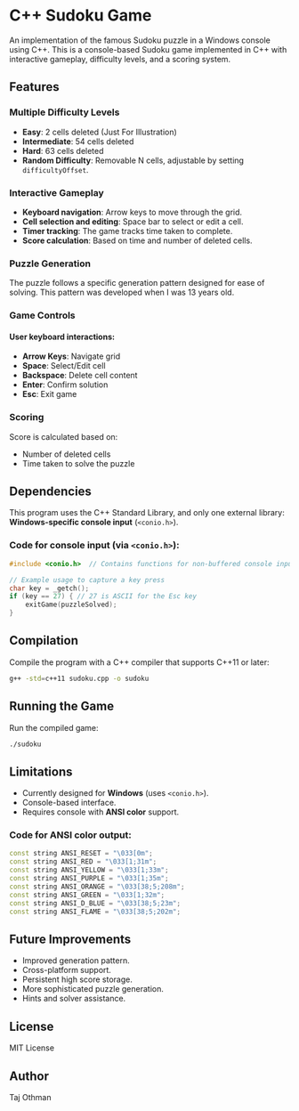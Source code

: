 
# C++ Sudoku Game
An implementation of the famous Sudoku puzzle in a Windows console using C++.
This is a console-based Sudoku game implemented in C++ with interactive gameplay, difficulty levels, and a scoring system.

## Features

### Multiple Difficulty Levels
- **Easy**: 2 cells deleted (Just For Illustration)
- **Intermediate**: 54 cells deleted
- **Hard**: 63 cells deleted
- **Random Difficulty**: Removable N cells, adjustable by setting `difficultyOffset`.

### Interactive Gameplay
- **Keyboard navigation**: Arrow keys to move through the grid.
- **Cell selection and editing**: Space bar to select or edit a cell.
- **Timer tracking**: The game tracks time taken to complete.
- **Score calculation**: Based on time and number of deleted cells.

### Puzzle Generation
The puzzle follows a specific generation pattern designed for ease of solving. This pattern was developed when I was 13 years old.

### Game Controls
#### User keyboard interactions:
- **Arrow Keys**: Navigate grid
- **Space**: Select/Edit cell
- **Backspace**: Delete cell content
- **Enter**: Confirm solution
- **Esc**: Exit game

### Scoring
Score is calculated based on:
- Number of deleted cells
- Time taken to solve the puzzle

## Dependencies
This program uses the C++ Standard Library, and only one external library: **Windows-specific console input** (`<conio.h>`).

### Code for console input (via `<conio.h>`):
```cpp
#include <conio.h>  // Contains functions for non-buffered console input (_getch() on Windows)

// Example usage to capture a key press
char key = _getch();
if (key == 27) { // 27 is ASCII for the Esc key
    exitGame(puzzleSolved);
}
```

## Compilation
Compile the program with a C++ compiler that supports C++11 or later:
```bash
g++ -std=c++11 sudoku.cpp -o sudoku
```

## Running the Game
Run the compiled game:
```bash
./sudoku
```

## Limitations
- Currently designed for **Windows** (uses `<conio.h>`).
- Console-based interface.
- Requires console with **ANSI color** support.

### Code for ANSI color output:
```cpp
const string ANSI_RESET = "\033[0m";
const string ANSI_RED = "\033[1;31m";
const string ANSI_YELLOW = "\033[1;33m";
const string ANSI_PURPLE = "\033[1;35m";
const string ANSI_ORANGE = "\033[38;5;208m";
const string ANSI_GREEN = "\033[1;32m";
const string ANSI_D_BLUE = "\033[38;5;23m";
const string ANSI_FLAME = "\033[38;5;202m";
```

## Future Improvements
- Improved generation pattern.
- Cross-platform support.
- Persistent high score storage.
- More sophisticated puzzle generation.
- Hints and solver assistance.

## License
MIT License

## Author
Taj Othman
